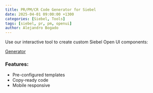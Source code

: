 ```yaml
---
title: PR/PM/CR Code Generator for Siebel
date: 2025-04-01 09:00:00 +1300
categories: [Siebel, Tools]
tags: [siebel, pr, pm, openui]
author: Alejandro Bogado
---
```


Use our interactive tool to create custom Siebel Open UI components:

[Generator](https://bogado29.github.io/blog/PR-PM-Generator.html)


### Features:
- Pre-configured templates
- Copy-ready code
- Mobile responsive
